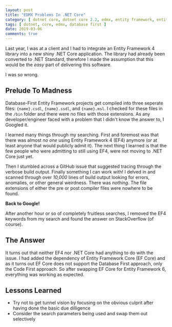 ```yaml
---
layout: post
title: "EDMX Problems In .NET Core"
category: [ dotnet core, dotnet core 2.2, edmx, entity framework, entity framework 4, EF4 ]
tags: [ dotnet, core, edmx, database first ]
date: 2019-03-06
comments: true
---
```


Last year, I was at a client and I had to integrate an Entity Framework 4 library into a new shiny .NET Core application. The library had already been converted to .NET Standard, therefore I made the assumption that this would be the _easy_ part of delivering this software. 

I was _so_ wrong.

## Prelude To Madness

Database-First Entity Framework projects get compiled into three seperate files: `{name}.csdl`, `{name}.ssdl`, and `{name}.msl`. I checked for these files in the `/bin` folder and there were no files with those extensions. As any developer/engineer faced with a problem that I didn't know the answer to, I Googled it. 

I learned many things through my searching. First and foremost was that there was almost _no one_ using Entity Framework 4 (EF4) anymore (or at least anyone that would publicly admit it). The next thing I learned is that the few people who were admitting to still using EF4, were not moving to .NET Core just yet. 

Then I stumbled across a GitHub issue that suggested tracing through the verbose build output. Finally something I can work with! I delved in and scanned through over *10,000* lines of build output looking for errors, anomalies, or other general weirdness. There was _nothing_. The file extensions of either the pre or post compiler files were nowhere to be found.

**Back to Google!**

After another hour or so of completely fruitless searches, I removed the EF4 keywords from my search and found the answer on StackOverflow (of course).

## The Answer

It turns out that neither EF4 nor .NET Core had anything to do with the issue. I had added the dependency of Entity Framework Core (EF Core) and as it turns out EF Core does not support the Database First approach, only the Code First approach. So after swapping EF Core for Entity Framework 6, everything was working as expected.

## Lessons Learned

 - Try not to get tunnel vision by focusing on the obvious culprit after having done the basic due dilligence
 - Consider the search parameters being used and swap them out selectively

